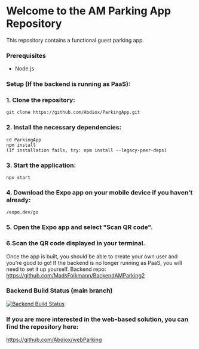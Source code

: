 # Welcome to the AM Parking App Repository
This repository contains a functional guest parking app.

### Prerequisites
- Node.js
  
### Setup (If the backend is running as PaaS):
### 1. Clone the repository:
```
git clone https://github.com/Abdiox/ParkingApp.git
```
### 2. Install the necessary dependencies:
```
cd ParkingApp
npm install
(If installation fails, try: npm install --legacy-peer-deps)
```
### 3. Start the application:
```
npx start
```
### 4. Download the Expo app on your mobile device if you haven't already:
```
/expo.dev/go
```
### 5. Open the Expo app and select "Scan QR code".
### 6.Scan the QR code displayed in your terminal.

Once the app is built, you should be able to create your own user and you're good to go!
If the backend is no longer running as PaaS, you will need to set it up yourself.
Backend repo: https://github.com/MadsFolkmann/BackendAMParking2


### Backend Build Status (main branch)

[![Backend Build Status](https://github.com/MadsFolkmann/BackendAMParking2/actions/workflows/main_amparking.yml/badge.svg?branch=main)](https://github.com/MadsFolkmann/BackendAMParking2/actions/workflows/main_amparking.yml)

### If you are more interested in the web-based solution, you can find the repository here:
https://github.com/Abdiox/webParking
